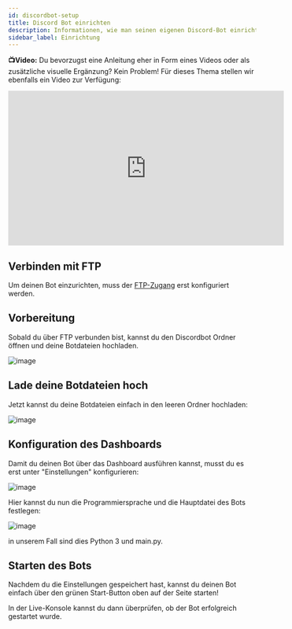 ```yaml
---
id: discordbot-setup
title: Discord Bot einrichten
description: Informationen, wie man seinen eigenen Discord-Bot einrichtet - ZAP-Hosting.com documentation
sidebar_label: Einrichtung
---
```



**📺Video:** Du bevorzugst eine Anleitung eher in Form eines Videos oder als zusätzliche visuelle Ergänzung? Kein Problem! Für dieses Thema stellen wir ebenfalls ein Video zur Verfügung:

<iframe width="560" height="315" src="https://www.youtube.com/embed/OoKA8UJ_N5A" title="YouTube video player" frameborder="0" allow="accelerometer; autoplay; clipboard-write; encrypted-media; gyroscope; picture-in-picture" allowfullscreen></iframe>

## Verbinden mit FTP

Um deinen Bot einzurichten, muss der [FTP-Zugang](gameserver-ftpaccess.md) erst konfiguriert werden.

## Vorbereitung

Sobald du über FTP verbunden bist, kannst du den Discordbot Ordner öffnen und deine Botdateien hochladen.

![image](https://user-images.githubusercontent.com/26007280/194344056-2bc1440e-9142-42d1-962d-3b5edfe7ff03.png)

## Lade deine Botdateien hoch

Jetzt kannst du deine Botdateien einfach in den leeren Ordner hochladen:

![image](https://user-images.githubusercontent.com/26007280/194344097-9c90b5f0-3707-4409-9c39-3246c6f84d11.png)

## Konfiguration des Dashboards

Damit du deinen Bot über das Dashboard ausführen kannst, musst du es erst unter "Einstellungen" konfigurieren:

![image](https://user-images.githubusercontent.com/26007280/194344145-090a5b3e-36b3-4163-83d7-95fa03561f61.png)

Hier kannst du nun die Programmiersprache und die Hauptdatei des Bots festlegen:

![image](https://user-images.githubusercontent.com/26007280/194344211-015a0eb9-4ee0-4a93-8f9e-7f42d6921b11.png)

in unserem Fall sind dies Python 3 und main.py.

## Starten des Bots

Nachdem du die Einstellungen gespeichert hast, kannst du deinen Bot einfach über den grünen Start-Button oben auf der Seite starten!

In der Live-Konsole kannst du dann überprüfen, ob der Bot erfolgreich gestartet wurde.
